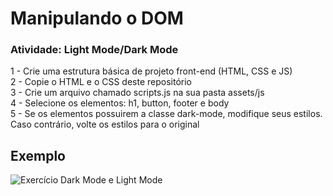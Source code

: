 # Manipulando o DOM

### Atividade: Light Mode/Dark Mode

1 - Crie uma estrutura básica de projeto front-end (HTML, CSS e JS)<br>
2 - Copie o HTML e o CSS deste repositório<br>
3 - Crie um arquivo chamado scripts.js na sua pasta assets/js<br>
4 - Selecione os elementos: h1, button, footer e body<br>
5 - Se os elementos possuirem a classe dark-mode, modifique seus estilos. Caso contrário, volte os estilos para o original<br>

## Exemplo

![Exercício Dark Mode e Light Mode](https://cdn.discordapp.com/attachments/868299459543592962/903374285849108551/2.png)
